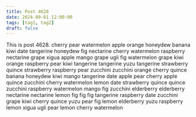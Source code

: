 ```yaml
---
title: Post 4628
date: 2024-09-01 12:00:00
tags: [tag1, tag2]
draft: false
---
```

This is post 4628.
cherry
pear
watermelon
apple
orange
honeydew
banana
kiwi
date
tangerine
honeydew
fig
nectarine
cherry
watermelon
raspberry
nectarine
grape
xigua
apple
mango
grape
ugli
fig
watermelon
grape
kiwi
orange
raspberry
pear
kiwi
tangerine
tangerine
yuzu
tangerine
strawberry
quince
strawberry
raspberry
pear
zucchini
zucchini
orange
cherry
quince
banana
honeydew
kiwi
mango
tangerine
date
apple
pear
cherry
apple
quince
zucchini
cherry
watermelon
lemon
date
strawberry
quince
quince
zucchini
raspberry
watermelon
mango
fig
zucchini
elderberry
elderberry
nectarine
nectarine
lemon
fig
fig
fig
tangerine
raspberry
date
zucchini
grape
kiwi
cherry
quince
yuzu
pear
fig
lemon
elderberry
yuzu
raspberry
lemon
xigua
ugli
pear
lemon
cherry
watermelon
